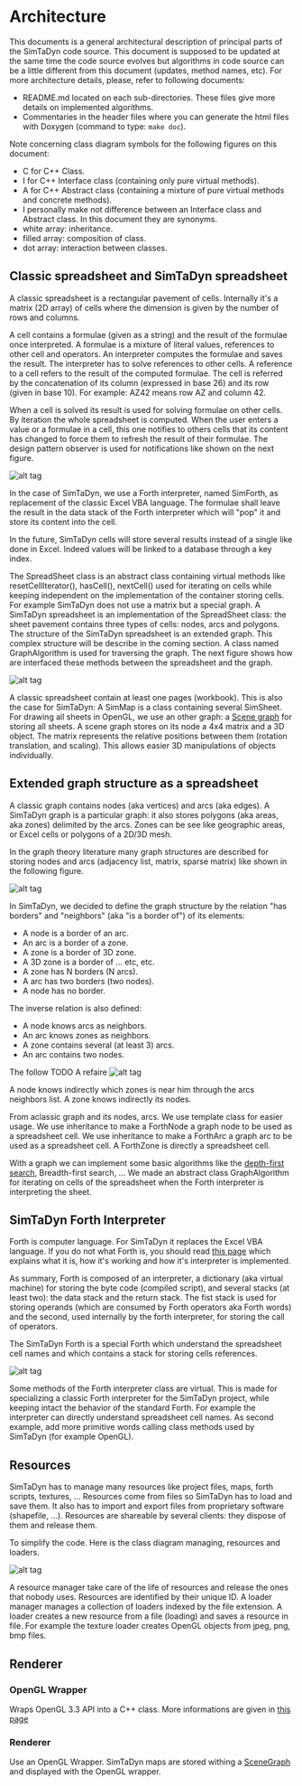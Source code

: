 # Architecture

This documents is a general architectural description of principal
parts of the SimTaDyn code source. This document is supposed to be
updated at the same time the code source evolves but algorithms in
code source can be a little different from this document (updates,
method names, etc). For more architecture details, please, refer to
following documents:

* README.md located on each sub-directories. These files give more
details on implemented algorithms.
* Commentaries in the header files where you can generate the html
files with Doxygen (command to type: `make doc`).

Note concerning class diagram symbols for the following figures on this document:
* C for C++ Class.
* I for C++ Interface class (containing only pure virtual methods).
* A for C++ Abstract class (containing a mixture of pure virtual methods and concrete methods).
* I personally make not difference between an Interface class and Abstract class. In this document
they are synonyms.
* white array: inheritance.
* filled array: composition of class.
* dot array: interaction between classes.

## Classic spreadsheet and SimTaDyn spreadsheet

A classic spreadsheet is a rectangular pavement of cells. Internally
it's a matrix (2D array) of cells where the dimension is given by the
number of rows and columns.

A cell contains a formulae (given as a string) and the result of the
formulae once interpreted. A formulae is a mixture of literal values,
references to other cell and operators. An interpreter computes the
formulae and saves the result. The interpreter has to solve references
to other cells. A reference to a cell refers to the result of the
computed formulae. The cell is referred by the concatenation of its
column (expressed in base 26) and its row (given in base 10). For
example: AZ42 means row AZ and column 42.

When a cell is solved its result is used for solving formulae on other
cells. By iteration the whole spreadsheet is computed. When the user
enters a value or a formulae in a cell, this one notifies to others
cells that its content has changed to force them to refresh the result
of their formulae. The design pattern observer is used for
notifications like shown on the next figure.

![alt tag](https://github.com/Lecrapouille/SimTaDyn/blob/master/doc/uml/spreadsheet.png)

In the case of SimTaDyn, we use a Forth interpreter, named SimForth,
as replacement of the classic Excel VBA language. The formulae shall
leave the result in the data stack of the Forth interpreter which will
"pop" it and store its content into the cell.

In the future, SimTaDyn cells will store several results instead of a
single like done in Excel. Indeed values will be linked to a database
through a key index.

The SpreadSheet class is an abstract class containing virtual methods
like resetCellIterator(), hasCell(), nextCell() used for iterating on
cells while keeping independent on the implementation of the container
storing cells. For example SimTaDyn does not use a matrix but a
special graph. A SimTaDyn spreadsheet is an implementation of the
SpreadSheet class: the sheet pavement contains three types of cells:
nodes, arcs and polygons. The structure of the SimTaDyn spreadsheet is
an extended graph. This complex structure will be describe in the
coming section. A class named GraphAlgorithm is used for traversing
the graph. The next figure shows how are interfaced these methods
between the spreadsheet and the graph.

![alt tag](https://github.com/Lecrapouille/SimTaDyn/blob/master/doc/uml/simsheet.png)

A classic spreadsheet contain at least one pages (workbook). This is
also the case for SimTaDyn: A SimMap is a class containing several
SimSheet. For drawing all sheets in OpenGL, we use an other graph:
a [Scene graph](https://research.ncl.ac.uk/game/mastersdegree/graphicsforgames/)
for storing all sheets. A scene graph stores on its node a 4x4 matrix and a 3D object.
The matrix represents the relative positions between them (rotation translation,
and scaling). This allows easier 3D manipulations of objects individually.

## Extended graph structure as a spreadsheet

A classic graph contains nodes (aka vertices) and arcs (aka edges).
A SimTaDyn graph is a particular graph: it also stores polygons (aka
areas, aka zones) delimited by the arcs. Zones can be see like
geographic areas, or Excel cells or polygons of a 2D/3D mesh.

In the graph theory literature many graph structures are described
for storing nodes and arcs (adjacency list, matrix, sparse
matrix) like shown in the following figure.

![alt tag](https://github.com/Lecrapouille/SimTaDyn/blob/master/doc/uml/graph.png)

In SimTaDyn, we decided to define the graph structure by the relation
"has borders" and "neighbors" (aka "is a border of") of its elements:

* A node is a border of an arc.
* An arc is a border of a zone.
* A zone is a border of 3D zone.
* A 3D zone is a border of ... etc, etc.
* A zone has N borders (N arcs).
* A arc has two borders (two nodes).
* A node has no border.

The inverse relation is also defined:
* A node knows arcs as neighbors.
* An arc knows zones as neighbors.
* A zone contains several (at least 3) arcs.
* An arc contains two nodes.

The follow TODO A refaire
![alt tag](https://github.com/Lecrapouille/SimTaDyn/blob/master/doc/uml/simgraph.png)

A node knows indirectly which zones is near him through the arcs
neighbors list. A zone knows indirectly its nodes.

From aclassic graph and its nodes, arcs. We use template class for easier usage.
We use inheritance to make a ForthNode a graph node to be used as a spreadsheet cell.
We use inheritance to make a ForthArc a graph arc to be used as a spreadsheet cell.
A ForthZone is directly a spreadsheet cell.

With a graph we can implement some basic algorithms like the [depth-first search](https://en.wikipedia.org/wiki/Depth-first_search),
Breadth-first search, ... We made an abstract class GraphAlgorithm for iterating on cells of the
spreadsheet when the Forth interpreter is interpreting the sheet.

## SimTaDyn Forth Interpreter

Forth is computer language. For SimTaDyn it replaces the Excel VBA
language. If you do not what Forth is, you should read [this
page](https://github.com/Lecrapouille/SimTaDyn/blob/master/src/forth/doc/forth.md)
which explains what it is, how it's working and how it's interpreter
is implemented.

As summary, Forth is composed of an interpreter, a dictionary (aka
virtual machine) for storing the byte code (compiled script), and
several stacks (at least two): the data stack and the return
stack. The fist stack is used for storing operands (which are consumed
by Forth operators aka Forth words) and the second, used internally by
the forth interpreter, for storing the call of operators.

The SimTaDyn Forth is a special Forth which understand the spreadsheet
cell names and which contains a stack for storing cells references.

![alt tag](https://github.com/Lecrapouille/SimTaDyn/blob/master/doc/uml/simforth.png)

Some methods of the Forth interpreter class are virtual. This is made
for specializing a classic Forth interpreter for the SimTaDyn project,
while keeping intact the behavior of the standard Forth. For example
the interpreter can directly understand spreadsheet cell names. As
second example, add more primitive words calling class methods used by
SimTaDyn (for example OpenGL).

## Resources

SimTaDyn has to manage many resources like project files, maps, forth
scripts, textures, ... Resources come from files so SimTaDyn has to
load and save them. It also has to import and export files from
proprietary software (shapefile, ...). Resources are shareable by
several clients: they dispose of them and release them.

To simplify the code. Here is the class diagram managing, resources
and loaders.

![alt tag](https://github.com/Lecrapouille/SimTaDyn/blob/master/doc/uml/loader.png)

A resource manager take care of the life of resources and release the
ones that nobody uses. Resources are identified by their unique ID. A
loader manager manages a collection of loaders indexed by the file
extension. A loader creates a new resource from a file (loading) and
saves a resource in file. For example the texture loader creates
OpenGL objects from jpeg, png, bmp files.

## Renderer

### OpenGL Wrapper

Wraps OpenGL 3.3 API into a C++ class. More informations are given in [this page](https://github.com/Lecrapouille/SimTaDyn/blob/dev-new-opengl/doc/OpenGL.md)

### Renderer

Use an OpenGL Wrapper.
SimTaDyn maps are stored withing a [SceneGraph](https://research.ncl.ac.uk/game/mastersdegree/graphicsforgames/scenegraphs/Tutorial%206%20-%20Scene%20Graphs.pdf)
and displayed with the OpenGL wrapper.
